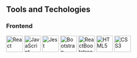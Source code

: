 <h2> Tools and Techologies</h2>

<h3>Frontend</h3>
<p align="left">
<img src="https://cdn.jsdelivr.net/gh/devicons/devicon@latest/icons/react/react-original-wordmark.svg" alt="React" width="45" height="45"/>
<img src="https://cdn.jsdelivr.net/gh/devicons/devicon@latest/icons/javascript/javascript-plain.svg" alt="JavaScript" width="45" height="45"/>
<img src="https://cdn.jsdelivr.net/gh/devicons/devicon@latest/icons/jest/jest-plain.svg" alt="Jest" width="45" height="45"/>
<img src="https://cdn.jsdelivr.net/gh/devicons/devicon@latest/icons/bootstrap/bootstrap-original.svg" alt="Bootstrap" width="45" height="45"/>
<img src="https://cdn.jsdelivr.net/gh/devicons/devicon@latest/icons/reactbootstrap/reactbootstrap-original.svg" alt="ReactBootstrap" width="45" height="45"/>
<img src="https://cdn.jsdelivr.net/gh/devicons/devicon@latest/icons/html5/html5-plain-wordmark.svg" alt="HTML5" width="45" height="45"/>
<img src="https://cdn.jsdelivr.net/gh/devicons/devicon@latest/icons/css3/css3-original-wordmark.svg" alt="CSS3" width="45" height="45"/>
</p>

<!--
**blahosyl/blahosyl** is a ✨ _special_ ✨ repository because its `README.md` (this file) appears on your GitHub profile.

Here are some ideas to get you started:

- 🔭 I’m currently working on ...
- 🌱 I’m currently learning ...
- 👯 I’m looking to collaborate on ...
- 🤔 I’m looking for help with ...
- 💬 Ask me about ...
- 📫 How to reach me: ...
- 😄 Pronouns: ...
- ⚡ Fun fact: ...
-->
